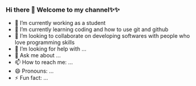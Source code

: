 ### Hi there 👋 Welcome to my channel✨✨

- 🔭 I’m currently working as a student
- 🌱 I’m currently learning coding and how to use git and github
- 👯 I’m looking to collaborate on developing softwares with people who love programming skills
- 🤔 I’m looking for help with ...
- 💬 Ask me about ...
- 📫 How to reach me: ...
- 😄 Pronouns: ...
- ⚡ Fun fact: ...
